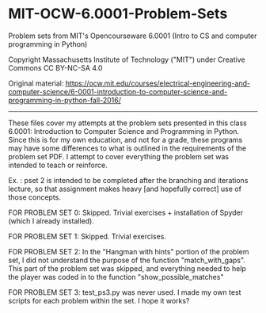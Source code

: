 # MIT-OCW-6.0001-Problem-Sets
Problem sets from MIT's Opencourseware 6.0001 (Intro to CS and computer programming in Python)

Copyright Massachusetts Institute of Technology ("MIT") under Creative Commons CC BY-NC-SA 4.0

Original material: https://ocw.mit.edu/courses/electrical-engineering-and-computer-science/6-0001-introduction-to-computer-science-and-programming-in-python-fall-2016/

----------

These files cover my attempts at the problem sets presented in this class 6.0001: Introduction to Computer Science and Programming in Python.  Since this is for my own education, and not for a grade, these programs may have some differences to what is outlined in the requirements of the problem set PDF.  I attempt to cover everything the problem set was intended to teach or reinforce.

Ex. : pset 2 is intended to be completed after the branching and iterations lecture, so that assignment makes heavy [and hopefully correct] use of those concepts.

FOR PROBLEM SET 0: Skipped.  Trivial exercises + installation of Spyder (which I already installed).

FOR PROBLEM SET 1: Skipped.  Trivial exercises.

FOR PROBLEM SET 2: In the "Hangman with hints" portion of the problem set, I did not understand the purpose of the function "match_with_gaps".  This part of the problem set was skipped, and everything needed to help the player was coded in to the function "show_possible_matches"

FOR PROBLEM SET 3: test_ps3.py was never used.  I made my own test scripts for each problem within the set.  I hope it works?
